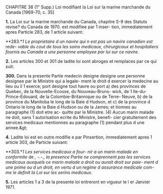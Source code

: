 CHAPITRE 38 (1" Supp.)
Loi modifiant la Loi sur la marine
marchande du Canada
[1969-70, c. 35]

**1.** La Loi sur la marine marchande du
Canada, chapitre S-9 des Statuts revise?
du Canada de 1970. est modifiee par 1 inser-
tion, immediatement apres Particle 283, de
1 article suivant:

**283.**1 Le proprietaire d un navire qui
n est pas un navire canadien est rede-
vable du cout de tous les soins medicaux,
chirurgicaux et hospitaliers fournis au
Canada a une personne employee par lui
sur ce navire.*

**2.** Les articles 300 et 301 de ladite loi
sont abroges et remplaces par ce qui suit:

**300.** Dans la presente Partie
medecin designe designe une personne
designee par le Ministre qui a legale-
ment le droit d exercer la medecine au
lieu ou il 1 exerce;
port designe tout havre ou port
a) des provinces de Quebec, de la
Nouvelle-Ecosse, du Nouveau-Bruns-
wick, de 1 Ile-du-Prince-Edouard, de
la Colombie-Britannique ou de Terre-
Neuve,
b) de la province du Manitoba le
long de la Baie d Hudson, et
c) de la province d Ontario le long
de la Baie d Hudson ou de la
James;
et
tionnes au paragraphe (1) doit etre ac-
quitte par le Ministre.
(4) Aucun marin malade ne doit, sans
1 autorisation ecrite du Ministre, benefi-
cier gratuitement des services medicaux
mentionnes au paragraphe (1) pendant
plus d une annee.&amp;gt;

**4.** Ladite loi est en outre modifie e par
Pinsertion, immediatement apres 1 article
303, de Particle suivant:

**303.**1 Les services medicaux a four-
nir a un marin malade en conformite de
, -.-.,
la presence Partie ne comprennent pas
les services medicaux auxquels ce marin
malade a droit ou aurait droit sur paie-
ment d une prime ou d un droit, en vertu
d un regime d assurance medicale com-
me le definit la Loi sur les serins
medicaux.*

**5.** Les articles 1 a 3 de la presente loi
entreront en vigueur le l er Janvier 1971.
